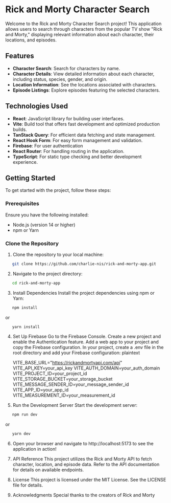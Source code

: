 # Rick and Morty Character Search

Welcome to the Rick and Morty Character Search project! This application allows users to search through characters from the popular TV show "Rick and Morty," displaying relevant information about each character, their locations, and episodes.

## Features

- **Character Search**: Search for characters by name.
- **Character Details**: View detailed information about each character, including status, species, gender, and origin.
- **Location Information**: See the locations associated with characters.
- **Episode Listings**: Explore episodes featuring the selected characters.

## Technologies Used

- **React**: JavaScript library for building user interfaces.
- **Vite**: Build tool that offers fast development and optimized production builds.
- **TanStack Query**: For efficient data fetching and state management.
- **React Hook Form**: For easy form management and validation.
- **Firebase**: For user authentication
- **React Router**: For handling routing in the application.
- **TypeScript**: For static type checking and better development experience.

## Getting Started

To get started with the project, follow these steps:

### Prerequisites

Ensure you have the following installed:

- Node.js (version 14 or higher)
- npm or Yarn

### Clone the Repository

1. Clone the repository to your local machine:

```bash
   git clone https://github.com/charlie-nis/rick-and-morty-app.git
```

2. Navigate to the project directory:

```bash
   cd rick-and-morty-app
```

3. Install Dependencies
   Install the project dependencies using npm or Yarn:

```bash
   npm install
```

or

```bash
   yarn install
```

4. Set Up Firebase
   Go to the Firebase Console.
   Create a new project and enable the Authentication feature.
   Add a web app to your project and copy the Firebase configuration.
   In your project, create a .env file in the root directory and add your Firebase configuration:
   plaintext

   VITE_BASE_URL="https://rickandmortyapi.com/api"
   VITE_API_KEY=your_api_key
   VITE_AUTH_DOMAIN=your_auth_domain
   VITE_PROJECT_ID=your_project_id
   VITE_STORAGE_BUCKET=your_storage_bucket
   VITE_MESSAGE_SENDER_ID=your_message_sender_id
   VITE_APP_ID=your_app_id
   VITE_MEASUREMENT_ID=your_measurement_id

5. Run the Development Server
   Start the development server:

```bash
   npm run dev
```

or

```bash
   yarn dev
```

6. Open your browser and navigate to http://localhost:5173 to see the application in action!

7. API Reference
   This project utilizes the Rick and Morty API to fetch character, location, and episode data. Refer to the API documentation for details on available endpoints.

8. License
   This project is licensed under the MIT License. See the LICENSE file for details.

9. Acknowledgments
   Special thanks to the creators of Rick and Morty
